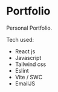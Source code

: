 # Portfolio

Personal Portfolio.

Tech used:
 - React js
 - Javascript
 - Tailwind css
 - Eslint
 - Vite / SWC
 - EmailJS 